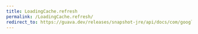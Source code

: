 ```yaml
---
title: LoadingCache.refresh
permalink: /LoadingCache.refresh/
redirect_to: https://guava.dev/releases/snapshot-jre/api/docs/com/google/common/cache/LoadingCache.html#refresh-K-
---
```

